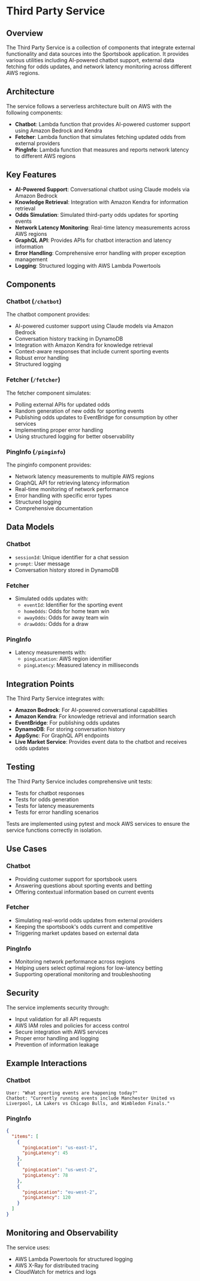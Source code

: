 # Third Party Service

## Overview
The Third Party Service is a collection of components that integrate external functionality and data sources into the Sportsbook application. It provides various utilities including AI-powered chatbot support, external data fetching for odds updates, and network latency monitoring across different AWS regions.

## Architecture
The service follows a serverless architecture built on AWS with the following components:

- **Chatbot**: Lambda function that provides AI-powered customer support using Amazon Bedrock and Kendra
- **Fetcher**: Lambda function that simulates fetching updated odds from external providers
- **PingInfo**: Lambda function that measures and reports network latency to different AWS regions

## Key Features

- **AI-Powered Support**: Conversational chatbot using Claude models via Amazon Bedrock
- **Knowledge Retrieval**: Integration with Amazon Kendra for information retrieval
- **Odds Simulation**: Simulated third-party odds updates for sporting events
- **Network Latency Monitoring**: Real-time latency measurements across AWS regions
- **GraphQL API**: Provides APIs for chatbot interaction and latency information
- **Error Handling**: Comprehensive error handling with proper exception management
- **Logging**: Structured logging with AWS Lambda Powertools

## Components

### Chatbot (`/chatbot`)
The chatbot component provides:
- AI-powered customer support using Claude models via Amazon Bedrock
- Conversation history tracking in DynamoDB
- Integration with Amazon Kendra for knowledge retrieval
- Context-aware responses that include current sporting events
- Robust error handling
- Structured logging

### Fetcher (`/fetcher`)
The fetcher component simulates:
- Polling external APIs for updated odds
- Random generation of new odds for sporting events
- Publishing odds updates to EventBridge for consumption by other services
- Implementing proper error handling
- Using structured logging for better observability

### PingInfo (`/pinginfo`)
The pinginfo component provides:
- Network latency measurements to multiple AWS regions
- GraphQL API for retrieving latency information
- Real-time monitoring of network performance
- Error handling with specific error types
- Structured logging
- Comprehensive documentation

## Data Models

### Chatbot
- `sessionId`: Unique identifier for a chat session
- `prompt`: User message
- Conversation history stored in DynamoDB

### Fetcher
- Simulated odds updates with:
  - `eventId`: Identifier for the sporting event
  - `homeOdds`: Odds for home team win
  - `awayOdds`: Odds for away team win
  - `drawOdds`: Odds for a draw

### PingInfo
- Latency measurements with:
  - `pingLocation`: AWS region identifier
  - `pingLatency`: Measured latency in milliseconds

## Integration Points

The Third Party Service integrates with:
- **Amazon Bedrock**: For AI-powered conversational capabilities
- **Amazon Kendra**: For knowledge retrieval and information search
- **EventBridge**: For publishing odds updates
- **DynamoDB**: For storing conversation history
- **AppSync**: For GraphQL API endpoints
- **Live Market Service**: Provides event data to the chatbot and receives odds updates

## Testing

The Third Party Service includes comprehensive unit tests:
- Tests for chatbot responses
- Tests for odds generation
- Tests for latency measurements
- Tests for error handling scenarios

Tests are implemented using pytest and mock AWS services to ensure the service functions correctly in isolation.

## Use Cases

### Chatbot
- Providing customer support for sportsbook users
- Answering questions about sporting events and betting
- Offering contextual information based on current events

### Fetcher
- Simulating real-world odds updates from external providers
- Keeping the sportsbook's odds current and competitive
- Triggering market updates based on external data

### PingInfo
- Monitoring network performance across regions
- Helping users select optimal regions for low-latency betting
- Supporting operational monitoring and troubleshooting

## Security

The service implements security through:
- Input validation for all API requests
- AWS IAM roles and policies for access control
- Secure integration with AWS services
- Proper error handling and logging
- Prevention of information leakage

## Example Interactions

### Chatbot
```
User: "What sporting events are happening today?"
Chatbot: "Currently running events include Manchester United vs Liverpool, LA Lakers vs Chicago Bulls, and Wimbledon Finals."
```

### PingInfo
```json
{
  "items": [
    {
      "pingLocation": "us-east-1",
      "pingLatency": 45
    },
    {
      "pingLocation": "us-west-2",
      "pingLatency": 78
    },
    {
      "pingLocation": "eu-west-2",
      "pingLatency": 120
    }
  ]
}
```

## Monitoring and Observability

The service uses:
- AWS Lambda Powertools for structured logging
- AWS X-Ray for distributed tracing
- CloudWatch for metrics and logs
